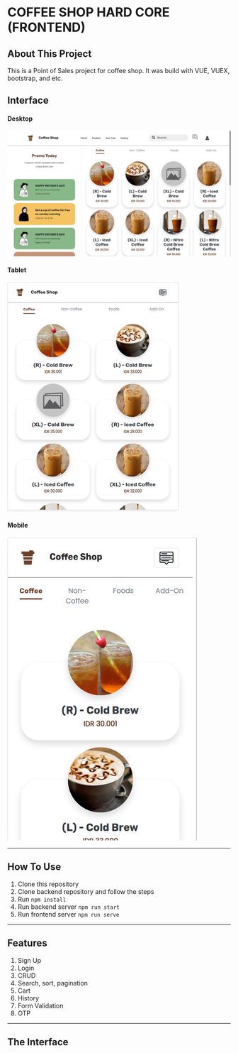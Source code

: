 # COFFEE SHOP HARD CORE (FRONTEND)

## About This Project

This is a Point of Sales project for coffee shop. It was build with VUE, VUEX, bootstrap, and etc.

## Interface

#### Desktop

![Desktop_Mode](./assets_image/pc.png)

#### Tablet

![Tab_Mode](./assets_image/tablet.png)

#### Mobile

![Mobile_Mode](./assets_image/mobile.png)

---

## How To Use

1. Clone this repository
2. Clone backend repository and follow the steps
3. Run `npm install`
4. Run backend server `npm run start`
5. Run frontend server `npm run serve`

---

## Features

1. Sign Up
2. Login
3. CRUD
4. Search, sort, pagination
5. Cart
6. History
7. Form Validation
8. OTP

---

## The Interface
